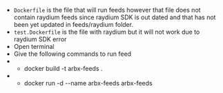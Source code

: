 - `Dockerfile` is the file that will run feeds however that file does not contain raydium feeds since raydium SDK is out dated and that has not been yet updated in feeds/raydium folder.
- `test.Dockerfile` is the file with raydium but it will not work due to raydium SDK error 
- Open terminal
- Give the following commands to run feed
- - docker build -t arbx-feeds .
- - docker run -d --name arbx-feeds arbx-feeds